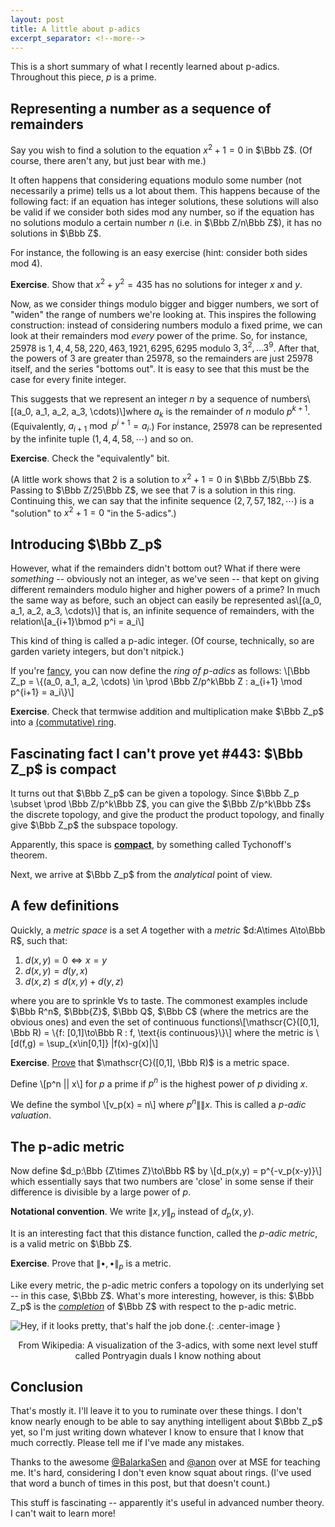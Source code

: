 ```yaml
---
layout: post
title: A little about p-adics
excerpt_separator: <!--more-->
---
```

This is a short summary of what I recently learned about p-adics. Throughout this piece, $p$ is a prime.

Representing a number as a sequence of remainders 
-------------------------------------------------
Say you wish to find a solution to the equation $x^2 + 1 = 0$ in $\Bbb Z$. (Of course, there aren't any, but just bear with me.)

It often happens that considering equations modulo some number (not necessarily a prime) tells us a lot about them. This happens because of the following fact: if an equation has integer solutions, these solutions will also be valid if we consider both sides mod any number, so if the equation has no solutions modulo a certain number $n$ (i.e. in $\Bbb Z/n\Bbb Z$), it has no solutions in $\Bbb Z$.

For instance, the following is an easy exercise (hint: consider both sides $\text{mod } 4$).

**Exercise**. Show that $x^2 + y^2 = 435$ has no solutions for integer $x$ and $y$. 

Now, as we consider things modulo bigger and bigger numbers, we sort of "widen" the range of numbers we're looking at. This inspires the following construction: instead of considering numbers modulo a fixed prime, we can look at their remainders mod *every* power of the prime. So, for instance, $25978$ is $1, 4, 4, 58, 220, 463, 1921, 6295, 6295$ modulo $3, 3^2, \dots 3^9$. After that, the powers of $3$ are greater than $25978$, so the remainders are just $25978$ itself, and the series "bottoms out". It is easy to see that this must be the case for every finite integer.

This suggests that we represent an integer $n$ by a sequence of numbers\\[(a_0, a_1, a_2, a_3, \cdots)\\]where $a_k$ is the remainder of $n$ modulo $p^{k+1}$. (Equivalently, $a_{i+1} \bmod p^{i+1} = a_i$.) For instance, 25978 can be represented by the infinite tuple $(1, 4, 4, 58, \cdots)$ and so on. 
 
**Exercise**. Check the "equivalently" bit.

(A little work shows that $2$ is a solution to $x^2 + 1 = 0$ in $\Bbb Z/5\Bbb Z$. Passing to $\Bbb Z/25\Bbb Z$, we see that $7$ is a solution in this ring. Continuing this, we can say that the infinite sequence $(2, 7, 57, 182, \cdots)$ is a "solution" to $x^2+1=0$ "in the 5-adics".)

Introducing $\Bbb Z_p$
---------------------

However, what if the remainders didn't bottom out? What if there were *something* -- obviously not an integer, as we've seen -- that kept on giving different remainders modulo higher and higher powers of a prime? In much the same way as before, such an object can easily be represented as\\[(a_0, a_1, a_2, a_3, \cdots)\\] that is, an infinite sequence of remainders, with the relation\\[a_{i+1}\bmod p^i = a_i\\]

This kind of thing is called a p-adic integer. (Of course, technically, so are garden variety integers, but don't nitpick.) 

If you're [fancy](http://chat.stackexchange.com/transcript/message/22547205#22547205), you can now define the *ring of p-adics* as follows:
\\[\Bbb Z_p = \\{(a_0, a_1, a_2, \cdots) \in \prod \Bbb Z/p^k\Bbb Z : a_{i+1} \mod p^{i+1} = a_i\\}\\]

**Exercise**. Check that termwise addition and multiplication make $\Bbb Z_p$ into a [(commutative) ring](https://en.wikipedia.org/wiki/Commutative_ring).

Fascinating fact I can't prove yet #443: $\Bbb Z_p$ is compact
----
It turns out that $\Bbb Z_p$ can be given a topology. Since $\Bbb Z_p \subset \prod \Bbb Z/p^k\Bbb Z$, you can give the $\Bbb Z/p^k\Bbb Z$s the discrete topology, and give the product the product topology, and finally give $\Bbb Z_p$ the subspace topology. 

Apparently, this space is [**compact**](https://en.wikipedia.org/wiki/Compact_space), by something called Tychonoff's theorem. 

Next, we arrive at $\Bbb Z_p$ from the *analytical* point of view.

A few definitions
-----------------

Quickly, a *metric space* is a set $A$ together with a *metric* $d:A\times A\to\Bbb R$, such that:

1. $d(x,y) = 0 \iff x = y$
2. $d(x,y) = d(y,x)$
3. $d(x,z) \leq d(x,y)+d(y,z)$

where you are to sprinkle $\forall$s to taste. The commonest examples include $\Bbb R^n$, $\Bbb{Z}$, $\Bbb Q$, $\Bbb C$ (where the metrics are the obvious ones) and even the set of continuous functions\\[\mathscr{C}([0,1], \Bbb R) = \\{f: [0,1]\to\Bbb R : f\, \text{is continuous}\\}\\]
where the metric is \\[d(f,g) = \sup_{x\in[0,1]} |f(x)-g(x)|\\]

**Exercise**. [Prove](http://chat.stackexchange.com/transcript/message/22543289#22543289) that $\mathscr{C}([0,1], \Bbb R)$ is a metric space.

Define \\[p^n \|\| x\\] for $p$ a prime if $p^n$ is the highest power of $p$ dividing $x$.

We define the symbol \\[v_p(x) = n\\] where $p^n \|\| x$. This is called a *p-adic valuation*.

The p-adic metric
-----------------

Now define $d_p:\Bbb {Z\times Z}\to\Bbb R$ by \\[d_p(x,y) = p^{-v_p(x-y)}\\] which essentially says that two numbers are 'close' in some sense if their difference is divisible by a large power of $p$.

**Notational convention**. We write $\|x,y\|_p$ instead of $d_p(x,y)$.

It is an interesting fact that this distance function, called the *p-adic metric*, is a valid metric on $\Bbb Z$.

**Exercise**. Prove that $\|\bullet,\bullet\|_p$ is a metric. 

Like every metric, the p-adic metric confers a topology on its underlying set -- in this case, $\Bbb Z$. What's more interesting, however, is this: $\Bbb Z_p$ is the [*completion*](https://en.wikipedia.org/wiki/Complete_metric_space#Completion) of $\Bbb Z$ with respect to the p-adic metric.

![Hey, if it looks pretty, that's half the job done.](https://upload.wikimedia.org/wikipedia/commons/thumb/c/ce/3-adic_integers_with_dual_colorings.svg/900px-3-adic_integers_with_dual_colorings.svg.png){: .center-image }
<center>From Wikipedia: A visualization of the 3-adics, with some next level stuff called Pontryagin duals I know nothing about</center>

Conclusion
---------
That's mostly it. I'll leave it to you to ruminate over these things. I don't know nearly enough to be able to say anything intelligent about $\Bbb Z_p$ yet, so I'm just writing down whatever I know to ensure that I know that much correctly. Please tell me if I've made any mistakes.

Thanks to the awesome [@BalarkaSen](http://math.stackexchange.com/users/117002/balarka-sen) and [@anon](http://math.stackexchange.com/users/11763/anon) over at MSE for teaching me. It's hard, considering I don't even know squat about rings. (I've used that word a bunch of times in this post, but that doesn't count.)

This stuff is fascinating -- apparently it's useful in advanced number theory. I can't wait to learn more! 
